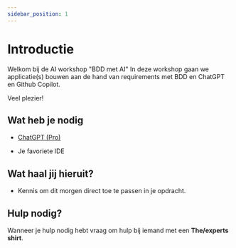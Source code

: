 ```yaml
---
sidebar_position: 1
---
```


# Introductie
Welkom bij de AI workshop "BDD met AI" In deze workshop gaan we applicatie(s) bouwen aan de hand van requirements met BDD en ChatGPT en Github Copilot.

Veel plezier!

## Wat heb je nodig
- [ChatGPT (Pro)](https://chat.openai.com/auth/login)

[//]: # (- [Github Copilot]&#40;https://github.com/features/copilot&#41;)
- Je favoriete IDE

## Wat haal jij hieruit?
- Kennis om dit morgen direct toe te passen in je opdracht.

## Hulp nodig?
Wanneer je hulp nodig hebt vraag om hulp bij iemand met een **The/experts shirt**. 
